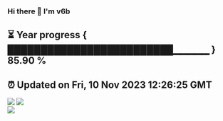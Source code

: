 ### Hi there 👋  I'm v6b  
⏳ Year progress { █████████████████████████▁▁▁▁▁ } 85.90 %
---
⏰ Updated on Fri, 10 Nov 2023 12:26:25 GMT
---
![](https://github-readme-stats.vercel.app/api?username=v6b&bg_color=30,e96443,904e95&title_color=fff&text_color=fff&layout=compact)
![](https://github-readme-stats.vercel.app/api/top-langs/?username=v6b&layout=compact&bg_color=30,e96443,904e95&title_color=fff&text_color=fff)  
![](https://gcore.jsdelivr.net/gh/v6b/v6b@main/assets/github-contribution-grid-snake.svg)

